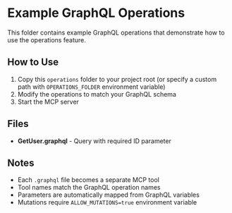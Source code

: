 # Example GraphQL Operations

This folder contains example GraphQL operations that demonstrate how to use the operations feature.

## How to Use

1. Copy this `operations` folder to your project root (or specify a custom path with `OPERATIONS_FOLDER` environment variable)
2. Modify the operations to match your GraphQL schema
3. Start the MCP server

## Files

- **GetUser.graphql** - Query with required ID parameter

## Notes

- Each `.graphql` file becomes a separate MCP tool
- Tool names match the GraphQL operation names
- Parameters are automatically mapped from GraphQL variables
- Mutations require `ALLOW_MUTATIONS=true` environment variable
